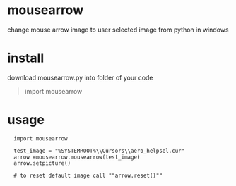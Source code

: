 # mousearrow
change mouse arrow image to user selected image from python in windows

# install
download mousearrow.py into folder of your code 
   >import mousearrow

# usage
  ```
    import mousearrow

    test_image = "%SYSTEMROOT%\\Cursors\\aero_helpsel.cur"
    arrow =mousearrow.mousearrow(test_image)
    arrow.setpicture()

    # to reset default image call ""arrow.reset()""
  ```
   
